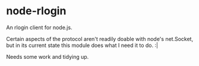 # node-rlogin
An rlogin client for node.js.

Certain aspects of the protocol aren't readily doable with node's net.Socket, but in its current state this module does what I need it to do. :|

Needs some work and tidying up. 